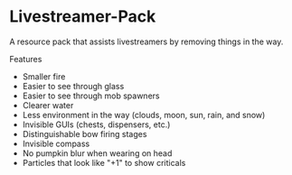 # Livestreamer-Pack
A resource pack that assists livestreamers by removing things in the way.

Features
* Smaller fire
* Easier to see through glass
* Easier to see through mob spawners
* Clearer water
* Less environment in the way (clouds, moon, sun, rain, and snow)
* Invisible GUIs (chests, dispensers, etc.)
* Distinguishable bow firing stages
* Invisible compass
* No pumpkin blur when wearing on head
* Particles that look like "+1" to show criticals
